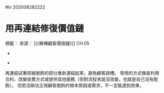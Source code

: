 #ln 202008282222
# 用再連結修復價值鏈
標籤：
來源： [[《解構顧客價值鏈》]] CH.05

-

>

-

再連結試著把被脫鉤的部分重新連結起來，避免顧客跳槽。
常用的方式像是利用合約、改變收費方式或提供其他服務（但對流程來說沒改變，也就是自己沒有脫鉤）。
但若沒辦法正視顧客脫鉤的根本原因或需求，不一定能達到效果。